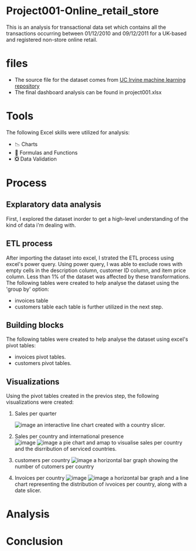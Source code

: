 # Project001-Online_retail_store
This is an analysis for transactional data set which contains all the transactions occurring between 01/12/2010 and 09/12/2011 for a UK-based and registered non-store online retail.

# files
- The source file for the dataset comes from [UC Irvine machine learning repository](https://archive.ics.uci.edu/dataset/352/online+retail)  
- The final dashboard analysis can be found in project001.xlsx

# Tools
The following Excel skills were utilized for analysis:  
- 📉 Charts
- 🧮 Formulas and Functions
- ❎ Data Validation

# Process
## Explaratory data analysis
First, I explored the dataset inorder to get a high-level understanding of the kind of data i'm dealing with.
## ETL process
After importing the dataset into excel, I strated the ETL process using excel's power query. Using power query, I was able to exclude rows with empty cells in the description column, customer ID column, and item price column. Less than 1% of the dataset was affected by these transformations.  
The following tables were created to help analyse the dataset using the 'group by' option:  
- invoices table
- customers table
each table is further utilized in the next step. 

## Building blocks
The following tables were created to help analyse the dataset using excel's pivot tables:  
- invoices pivot tables.
- customers pivot tables.
  
## Visualizations
Using the pivot tables created in the previos step, the following visualizations were created:
1. Sales per quarter
     
   ![image](https://github.com/user-attachments/assets/c8784d8b-69f4-459e-840e-d6dfe5944321)
   an interactive line chart created with a country slicer.
   
2. Sales per country and international presence  
   ![image](https://github.com/user-attachments/assets/68be847a-06bd-4ea7-a910-a19d3c8573d7)
   ![image](https://github.com/user-attachments/assets/8ba2efc3-b909-4a8f-a9fd-811fbd51a91e)
   a pie chart and amap to visualise sales per country and the disrribution of serviced countries.

3. customers per country
   ![image](https://github.com/user-attachments/assets/d8beaa51-f497-49e3-a20d-9659fd3eb9c4)
   a horizontal bar graph showing the number of cutomers per country

5. Invoices per country
   ![image](https://github.com/user-attachments/assets/fc47eb1e-386b-44e0-9e5d-2f710e19a997)
   ![image](https://github.com/user-attachments/assets/b72d358b-9746-474b-8c97-09f0a5718d1d)
   a horizontal bar graph and a line chart representing the distribution of ivvoices per country, along with a date slicer.


# Analysis

# Conclusion
